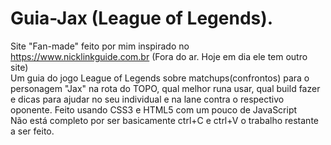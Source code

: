 # Guia-Jax (League of Legends).
Site "Fan-made" feito por mim inspirado no https://www.nicklinkguide.com.br (Fora do ar. Hoje em dia ele tem outro site) <br>
Um guia do jogo League of Legends sobre matchups(confrontos) para o personagem "Jax" na rota do TOPO, qual melhor runa usar, qual build fazer e dicas para ajudar no seu individual e na lane contra o respectivo oponente.
Feito usando CSS3 e HTML5 com um pouco de JavaScript<br>
Não está completo por ser basicamente ctrl+C e ctrl+V o trabalho restante a ser feito.
